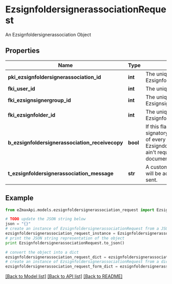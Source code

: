 # EzsignfoldersignerassociationRequest

An Ezsignfoldersignerassociation Object

## Properties

Name | Type | Description | Notes
------------ | ------------- | ------------- | -------------
**pki_ezsignfoldersignerassociation_id** | **int** | The unique ID of the Ezsignfoldersignerassociation | [optional] 
**fki_user_id** | **int** | The unique ID of the User | [optional] 
**fki_ezsignsignergroup_id** | **int** | The unique ID of the Ezsignsignergroup | [optional] 
**fki_ezsignfolder_id** | **int** | The unique ID of the Ezsignfolder | 
**b_ezsignfoldersignerassociation_receivecopy** | **bool** | If this flag is true. The signatory will receive a copy of every signed Ezsigndocument even if it ain&#39;t required to sign the document. | [optional] 
**t_ezsignfoldersignerassociation_message** | **str** | A custom text message that will be added to the email sent. | [optional] 

## Example

```python
from eZmaxApi.models.ezsignfoldersignerassociation_request import EzsignfoldersignerassociationRequest

# TODO update the JSON string below
json = "{}"
# create an instance of EzsignfoldersignerassociationRequest from a JSON string
ezsignfoldersignerassociation_request_instance = EzsignfoldersignerassociationRequest.from_json(json)
# print the JSON string representation of the object
print EzsignfoldersignerassociationRequest.to_json()

# convert the object into a dict
ezsignfoldersignerassociation_request_dict = ezsignfoldersignerassociation_request_instance.to_dict()
# create an instance of EzsignfoldersignerassociationRequest from a dict
ezsignfoldersignerassociation_request_form_dict = ezsignfoldersignerassociation_request.from_dict(ezsignfoldersignerassociation_request_dict)
```
[[Back to Model list]](../README.md#documentation-for-models) [[Back to API list]](../README.md#documentation-for-api-endpoints) [[Back to README]](../README.md)



